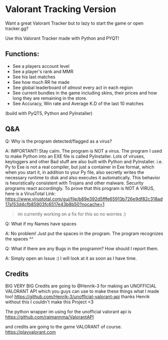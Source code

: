 # Valorant Tracking Version

Want a great Valorant Tracker but to lazy to start the game or open tracker.gg?

Use this Valorant Tracker made with Python and PYQT!

## Functions:

- See a players account level
- See a player's rank and MMR
- See his last matches
- See how much RR he made
- See global leaderboard of *almost* every act in each region
- See current bundles in the game including skins, their prices and how long they are remaining in the store.
- See Accuracy, Win rate and Average K.D of the last 10 matches
                    
(build with PyQT5, Python and PyInstaller)

## Q&A

Q:  Why is the program detected/flagged as a virus?

A:  IMPORTANT! Stay calm. The program is NOT a virus. The program I used to make Python into an EXE file is called
PyInstaller. Lots of viruses, keyloggers and other Bad stuff are also built with Python and PyInstaller. i.e. Py to Exe
is not a real compiler, but just a container in Exe format, which when you start it, in addition to your Py file, also
secretly writes the necessary runtime to disk and also executes it automatically. This behavior is heuristically
consistent with Trojans and other malware. Security programs react accordingly. To prove that this program is NOT A
VIRUS, here is a VirusTotal
Link: https://www.virustotal.com/gui/file/b89e392d5fffe65913b726e9df82c318ad17a153d4cfb85903fc6517e43b8b50?nocache=1
> im currently working on a fix for this so no worries :)



Q: What if my Names have spaces

A:  No problem! Just put the spaces in the program. The program recognizes the spaces ^^

Q: What if there are any Bugs in the programm? How should I report them.

A: Simply open an Issue :) I will look at it as soon as I have time.

## Credits

BIG VERY BIG Credits are going to @Henrik-3 for making an UNOFFICIAL VALORANT API which you guys can use to make these
things what I made too! https://github.com/Henrik-3/unofficial-valorant-api thanks Henrik without this I couldn't make
this Project <3

The python wrapper im using for the unofficial valorant api is https://github.com/raimannma/ValorantAPI

and credits are going to the game VALORANT of course. https://playvalorant.com
